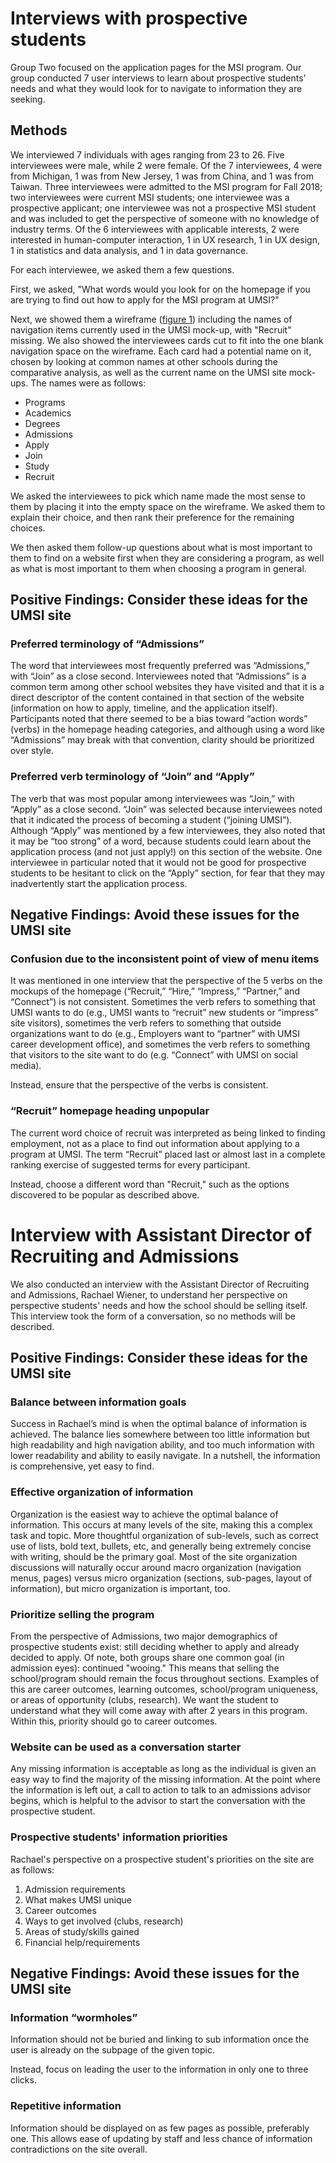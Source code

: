 Interviews with prospective students
========================

Group Two focused on the application pages for the MSI program. Our group conducted 7 user interviews to learn about prospective students' needs and what they would look for to navigate to information they are seeking.

## Methods
We interviewed 7 individuals with ages ranging from 23 to 26. Five interviewees were male, while 2 were female. Of the 7 interviewees, 4 were from Michigan, 1 was from New Jersey, 1 was from China, and 1 was from Taiwan. Three interviewees were admitted to the MSI program for Fall 2018; two interviewees were current MSI students; one interviewee was a prospective applicant; one interviewee was not a prospective MSI student and was included to get the perspective of someone with no knowledge of industry terms. Of the 6 interviewees with applicable interests, 2 were interested in human-computer interaction, 1 in UX research, 1 in UX design, 1 in statistics and data analysis, and 1 in data governance.

For each interviewee, we asked them a few questions.

First, we asked, "What words would you look for on the homepage if you are trying to find out how to apply for the MSI program at UMSI?"

Next, we showed them a wireframe ([figure 1](https://gitlab.si.umich.edu/borromean/t22/raw/master/wireframe.jpg)) including the names of navigation items currently used in the UMSI mock-up, with "Recruit" missing. We also showed the interviewees cards cut to fit into the one blank navigation space on the wireframe. Each card had a potential name on it, chosen by looking at common names at other schools during the comparative analysis, as well as the current name on the UMSI site mock-ups. The names were as follows:

* Programs
* Academics
* Degrees
* Admissions
* Apply
* Join
* Study
* Recruit

We asked the interviewees to pick which name made the most sense to them by placing it into the empty space on the wireframe. We asked them to explain their choice, and then rank their preference for the remaining choices.

We then asked them follow-up questions about what is most important to them to find on a website first when they are considering a program, as well as what is most important to them when choosing a program in general.

## Positive Findings: Consider these ideas for the UMSI site

### Preferred terminology of “Admissions” 
The word that interviewees most frequently preferred was “Admissions,” with “Join” as a close second. Interviewees noted that “Admissions” is a common term among other school websites they have visited and that it is a direct descriptor of the content contained in that section of the website (information on how to apply, timeline, and the application itself). Participants noted that there seemed to be a bias toward “action words” (verbs) in the homepage heading categories, and although using a word like “Admissions” may break with that convention, clarity should be prioritized over style.

### Preferred verb terminology of “Join” and “Apply” 
The verb that was most popular among interviewees was “Join,” with “Apply” as a close second. “Join” was selected because interviewees noted that it indicated the process of becoming a student (“joining UMSI”). Although “Apply” was mentioned by a few interviewees, they also noted that it may be “too strong” of a word, because students could learn about the application process (and not just apply!) on this section of the website. One interviewee in particular noted that it would not be good for prospective students to be hesitant to click on the “Apply” section, for fear that they may inadvertently start the application process.

## Negative Findings: Avoid these issues for the UMSI site

### Confusion due to the inconsistent point of view of menu items 
It was mentioned in one interview that the perspective of the 5 verbs on the mockups of the homepage (“Recruit,” “Hire,” “Impress,” “Partner,” and “Connect”) is not consistent. Sometimes the verb refers to something that UMSI wants to do (e.g., UMSI wants to “recruit” new students or “impress” site visitors), sometimes the verb refers to something that outside organizations want to do (e.g., Employers want to “partner” with UMSI career development office), and sometimes the verb refers to something that visitors to the site want to do (e.g. “Connect” with UMSI on social media).

Instead, ensure that the perspective of the verbs is consistent.

### “Recruit” homepage heading unpopular
The current word choice of recruit was interpreted as being linked to finding employment, not as a place to find out information about applying to a program at UMSI. The term “Recruit” placed last or almost last in a complete ranking exercise of suggested terms for every participant.

Instead, choose a different word than "Recruit," such as the options discovered to be popular as described above.


Interview with Assistant Director of Recruiting and Admissions
==================================================================

We also conducted an interview with the Assistant Director of Recruiting and Admissions, Rachael Wiener, to understand her perspective on perspective students' needs and how the school should be selling itself. This interview took the form of a conversation, so no methods will be described.

## Positive Findings: Consider these ideas for the UMSI site

### Balance between information goals
Success in Rachael’s mind is when the optimal balance of information is achieved. The balance lies somewhere between too little information but high readability and high navigation ability, and too much information with lower readability and ability to easily navigate. In a nutshell, the information is comprehensive, yet easy to find.

### Effective organization of information
Organization is the easiest way to achieve the optimal balance of information. This occurs at many levels of the site, making this a complex task and topic. More thoughtful organization of sub-levels, such as correct use of lists, bold text, bullets, etc, and generally being extremely concise with writing, should be the primary goal. Most of the site organization discussions will naturally occur around macro organization (navigation menus, pages) versus micro organization (sections, sub-pages, layout of information), but micro organization is important, too.

### Prioritize selling the program
From the perspective of Admissions, two major demographics of prospective students exist: still deciding whether to apply and already decided to apply. Of note, both groups share one common goal (in admission eyes): continued "wooing." This means that selling the school/program should remain the focus throughout sections. Examples of this are career outcomes, learning outcomes, school/program uniqueness, or areas of opportunity (clubs, research). We want the student to understand what they will come away with after 2 years in this program. Within this, priority should go to career outcomes.

### Website can be used as a conversation starter
Any missing information is acceptable as long as the individual is given an easy way to find the majority of the missing information. At the point where the information is left out, a call to action to talk to an admissions advisor begins, which is helpful to the advisor to start the conversation with the prospective student.

### Prospective students' information priorities
Rachael's perspective on a prospective student's priorities on the site are as follows:

1. Admission requirements
2. What makes UMSI unique
3. Career outcomes
4. Ways to get involved (clubs, research)
5. Areas of study/skills gained
7. Financial help/requirements

## Negative Findings: Avoid these issues for the UMSI site

### Information “wormholes”
Information should not be buried and linking to sub information once the user is already on the subpage of the given topic.

Instead, focus on leading the user to the information in only one to three clicks.

### Repetitive information
Information should be displayed on as few pages as possible, preferably one. This allows ease of updating by staff and less chance of information contradictions on the site overall.
